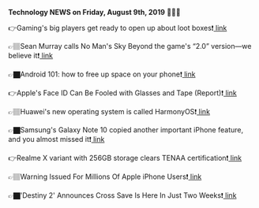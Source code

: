 <b>Technology NEWS on Friday, August 9th, 2019</b> 📡📡📡 

👉Gaming's big players get ready to open up about loot boxes❗️<a href='https://www.google.com/url?rct=j&sa=t&url=https://www.siliconrepublic.com/companies/loot-boxes-gambling-nintendo-sony-microsoft&ct=ga&cd=CAIyGmVjZmViYzNiZjFkNzQyNDM6Y29tOmVuOlVT&usg=AFQjCNGK7MgStu6VpZqXT803bAML1D851Q'> link</a>

👉🏽Sean Murray calls No Man's Sky Beyond the game's “2.0” version—we believe it❗️<a href='https://www.google.com/url?rct=j&sa=t&url=https://arstechnica.com/gaming/2019/08/sean-murray-tells-us-nearly-everything-to-expect-in-no-mans-sky-beyond/&ct=ga&cd=CAIyGmVjZmViYzNiZjFkNzQyNDM6Y29tOmVuOlVT&usg=AFQjCNFD89jzp1n8RbkyilNUyIMts7jASA'> link</a>

👉🏿Android 101: how to free up space on your phone❗️<a href='https://www.google.com/url?rct=j&sa=t&url=https://www.theverge.com/2019/8/9/20758664/android-phone-free-up-space-data-storage-how-to&ct=ga&cd=CAIyGmVjZmViYzNiZjFkNzQyNDM6Y29tOmVuOlVT&usg=AFQjCNHji28fY6w5HRzja35ucuKj-PlF6Q'> link</a>

👉Apple's Face ID Can Be Fooled with Glasses and Tape (Report)❗️<a href='https://www.google.com/url?rct=j&sa=t&url=https://www.tomsguide.com/news/apples-face-id-can-be-fooled-with-glasses-and-tape-report&ct=ga&cd=CAIyGmVjZmViYzNiZjFkNzQyNDM6Y29tOmVuOlVT&usg=AFQjCNF1SfIq2lzAgROwLsAb0l3yOEE1NA'> link</a>

👉🏽Huawei's new operating system is called HarmonyOS❗️<a href='https://www.google.com/url?rct=j&sa=t&url=https://www.theverge.com/2019/8/9/20798251/huawei-harmonyos-hongmengos-smartphones-internet-of-things-operating-system-android&ct=ga&cd=CAIyGmVjZmViYzNiZjFkNzQyNDM6Y29tOmVuOlVT&usg=AFQjCNFz-aMk0G1KTBK_a5gkv2Vgt7UPVQ'> link</a>

👉🏿Samsung's Galaxy Note 10 copied another important iPhone feature, and you almost missed it❗️<a href='https://www.google.com/url?rct=j&sa=t&url=https://bgr.com/2019/08/09/galaxy-note-10-features-samsung-copied-apple-again/&ct=ga&cd=CAIyGmVjZmViYzNiZjFkNzQyNDM6Y29tOmVuOlVT&usg=AFQjCNE-TK92MRQxcpHNHm2VyrrMz2yoTg'> link</a>

👉Realme X variant with 256GB storage clears TENAA certification❗️<a href='https://www.google.com/url?rct=j&sa=t&url=https://www.bgr.in/news/realme-x-variant-with-256gb-storage-clears-tenaa-certification/&ct=ga&cd=CAIyGmVjZmViYzNiZjFkNzQyNDM6Y29tOmVuOlVT&usg=AFQjCNHVkBQswW49yCq1twASWZEHXLLcIQ'> link</a>

👉🏽Warning Issued For Millions Of Apple iPhone Users❗️<a href='https://www.google.com/url?rct=j&sa=t&url=https://www.forbes.com/sites/gordonkelly/2019/08/09/apple-iphone-xs-max-xr-upgrade-battery-problem-cost-iphone-11-update/&ct=ga&cd=CAIyGmVjZmViYzNiZjFkNzQyNDM6Y29tOmVuOlVT&usg=AFQjCNEZ_O4Ijy6-hs05sCdh1hEOHo0vfg'> link</a>

👉🏿'Destiny 2' Announces Cross Save Is Here In Just Two Weeks❗️<a href='https://www.google.com/url?rct=j&sa=t&url=https://www.forbes.com/sites/paultassi/2019/08/09/destiny-2-announces-cross-save-is-here-in-just-two-weeks/&ct=ga&cd=CAIyGmVjZmViYzNiZjFkNzQyNDM6Y29tOmVuOlVT&usg=AFQjCNFlekd3pAfqCaucM4X86qei9Xirhg'> link</a>

